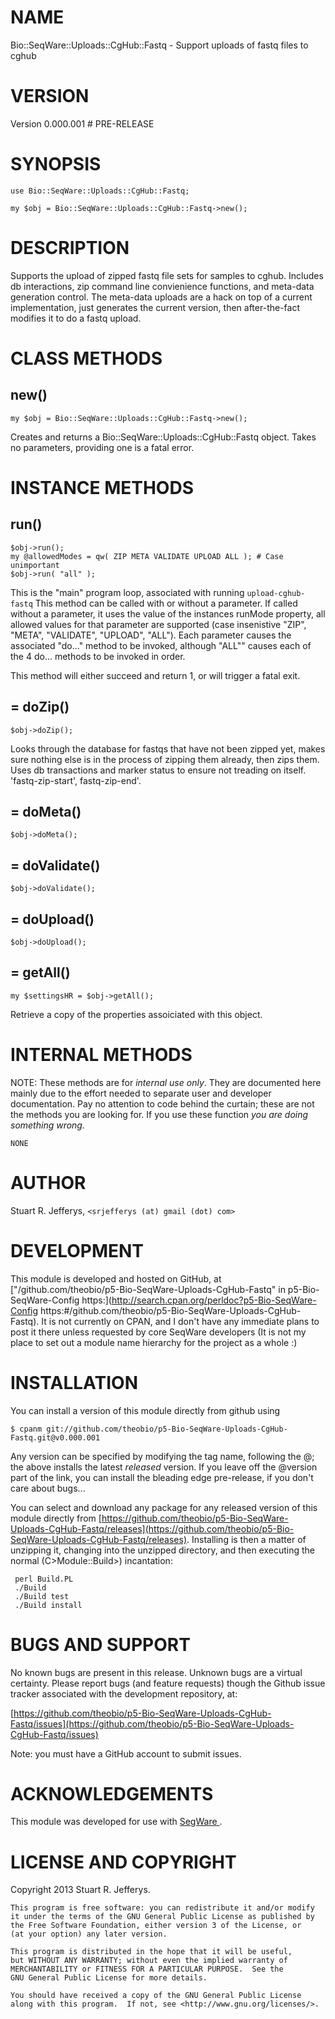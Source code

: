 # NAME

Bio::SeqWare::Uploads::CgHub::Fastq - Support uploads of fastq files to cghub

# VERSION

Version 0.000.001   \# PRE-RELEASE

# SYNOPSIS

    use Bio::SeqWare::Uploads::CgHub::Fastq;

    my $obj = Bio::SeqWare::Uploads::CgHub::Fastq->new();

# DESCRIPTION

Supports the upload of zipped fastq file sets for samples to cghub. Includes
db interactions, zip command line convienience functions, and meta-data
generation control. The meta-data uploads are a hack on top of a current
implementation, just generates the current version, then after-the-fact
modifies it to do a fastq upload.

# CLASS METHODS

## new()

    my $obj = Bio::SeqWare::Uploads::CgHub::Fastq->new();

Creates and returns a Bio::SeqWare::Uploads::CgHub::Fastq object. Takes
no parameters, providing one is a fatal error.

# INSTANCE METHODS

## run()

    $obj->run();
    my @allowedModes = qw( ZIP META VALIDATE UPLOAD ALL ); # Case unimportant
    $obj->run( "all" );

This is the "main" program loop, associated with running `upload-cghub-fastq`
This method can be called with or without a parameter. If called without a
parameter, it uses the value of the instances runMode property, all allowed
values for that parameter are supported (case insenistive "ZIP", "META",
"VALIDATE", "UPLOAD", "ALL"). Each parameter causes the associated "do..."
method to be invoked, although "ALL"" causes each of the 4 do... methods to be
invoked in order.

This method will either succeed and return 1, or will trigger a fatal exit.

## = doZip()

    $obj->doZip();

Looks through the database for fastqs that have not been zipped yet, makes
sure nothing else is in the process of zipping them already, then zips them.
Uses db transactions and marker status to ensure not treading on itself.
'fastq-zip-start', fastq-zip-end'.



## = doMeta()

    $obj->doMeta();

## = doValidate()

    $obj->doValidate();

## = doUpload()

    $obj->doUpload();

## = getAll()

    my $settingsHR = $obj->getAll();
    

Retrieve a copy of the properties assoiciated with this object.
 

# INTERNAL METHODS

NOTE: These methods are for _internal use only_. They are documented here
mainly due to the effort needed to separate user and developer documentation.
Pay no attention to code behind the curtain; these are not the methods you are
looking for. If you use these function _you are doing something wrong._

    NONE

# AUTHOR

Stuart R. Jefferys, `<srjefferys (at) gmail (dot) com>`

# DEVELOPMENT

This module is developed and hosted on GitHub, at
["/github.com/theobio/p5-Bio-SeqWare-Uploads-CgHub-Fastq" in p5-Bio-SeqWare-Config https:](http://search.cpan.org/perldoc?p5-Bio-SeqWare-Config https:#/github.com/theobio/p5-Bio-SeqWare-Uploads-CgHub-Fastq).
It is not currently on CPAN, and I don't have any immediate plans to post it
there unless requested by core SeqWare developers (It is not my place to
set out a module name hierarchy for the project as a whole :)

# INSTALLATION

You can install a version of this module directly from github using

    $ cpanm git://github.com/theobio/p5-Bio-SeqWare-Uploads-CgHub-Fastq.git@v0.000.001

Any version can be specified by modifying the tag name, following the @;
the above installs the latest _released_ version. If you leave off the @version
part of the link, you can install the bleading edge pre-release, if you don't
care about bugs...

You can select and download any package for any released version of this module
directly from [https://github.com/theobio/p5-Bio-SeqWare-Uploads-CgHub-Fastq/releases](https://github.com/theobio/p5-Bio-SeqWare-Uploads-CgHub-Fastq/releases).
Installing is then a matter of unzipping it, changing into the unzipped
directory, and then executing the normal (C>Module::Build>) incantation:

     perl Build.PL
     ./Build
     ./Build test
     ./Build install

# BUGS AND SUPPORT

No known bugs are present in this release. Unknown bugs are a virtual
certainty. Please report bugs (and feature requests) though the
Github issue tracker associated with the development repository, at:

[https://github.com/theobio/p5-Bio-SeqWare-Uploads-CgHub-Fastq/issues](https://github.com/theobio/p5-Bio-SeqWare-Uploads-CgHub-Fastq/issues)

Note: you must have a GitHub account to submit issues.

# ACKNOWLEDGEMENTS

This module was developed for use with [SegWare ](http://search.cpan.org/perldoc?http:#/seqware.github.io).

# LICENSE AND COPYRIGHT

Copyright 2013 Stuart R. Jefferys.

    This program is free software: you can redistribute it and/or modify
    it under the terms of the GNU General Public License as published by
    the Free Software Foundation, either version 3 of the License, or
    (at your option) any later version.

    This program is distributed in the hope that it will be useful,
    but WITHOUT ANY WARRANTY; without even the implied warranty of
    MERCHANTABILITY or FITNESS FOR A PARTICULAR PURPOSE.  See the
    GNU General Public License for more details.

    You should have received a copy of the GNU General Public License
    along with this program.  If not, see <http://www.gnu.org/licenses/>.
